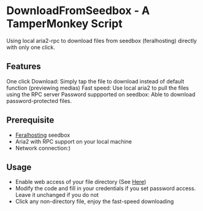 # DownloadFromSeedbox - A TamperMonkey Script
Using local aria2-rpc to download files from seedbox (feralhosting) directly with only one click.

## Features
One click Download: Simply tap the file to download instead of default function (previewing medias)
Fast speed: Use local aria2 to pull the files using the RPC server
Password suppported on seedbox: Able to download password-protected files.

## Prerequisite
- [Feralhosting](https://www.feralhosting.com/) seedbox
- Aria2 with RPC support on your local machine
- Network connection:)

## Usage
- Enable web access of your file directory (See [Here](https://www.feralhosting.com/wiki/slots/www/dl-via-http))
- Modify the code and fill in your credentials if you set password access. Leave it unchanged if you do not
- Click any non-directory file, enjoy the fast-speed downloading

